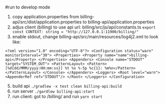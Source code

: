 
#run to develop mode
1. copy application.properties from billing-api/src/dist/application.properties to billing-api/application.properties
2. adjus client (billing) to use api url:
billing/src/js/api/constants.ts
`export const CONTEXT: string = "http://127.0.0.1:11900/billing/"
`
3. enable stdout, change billing-api/src/main/resources/log4j2.xml to look like:

`<?xml version="1.0" encoding="UTF-8"?>
<Configuration status="warn" monitorInterval="30">
    <Properties>
        <Property name="name">billing-api</Property>
    </Properties>
    <Appenders>
        <Console name="STDOUT" target="SYSTEM_OUT">
            <PatternLayout>
                <Pattern>[%d{dd/MMM/yyyy:HH:mm:ss}] %t %x %-5p %c{1}: %m%n</Pattern>
            </PatternLayout>
        </Console>
    </Appenders>
    <Loggers>
        <Root level="warn">
            <AppenderRef ref="STDOUT"/>
        </Root>
    </Loggers>
</Configuration>`

5. build api
`./gradlew -x test clean billing-api:build`
6. run server
`./gardlew billing-api:start
`
7. run client: got to /billing/ and run 
`yarn start`